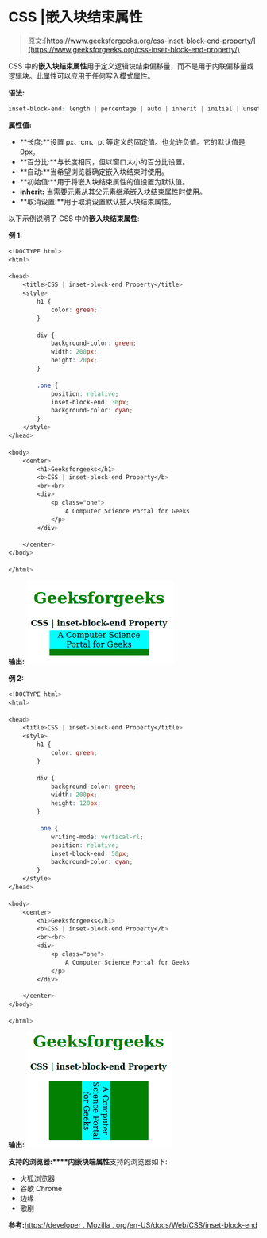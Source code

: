 # CSS |嵌入块结束属性

> 原文:[https://www.geeksforgeeks.org/css-inset-block-end-property/](https://www.geeksforgeeks.org/css-inset-block-end-property/)

CSS 中的**嵌入块结束属性**用于定义逻辑块结束偏移量，而不是用于内联偏移量或逻辑块。此属性可以应用于任何写入模式属性。

**语法:**

```css
inset-block-end: length | percentage | auto | inherit | initial | unset;
```

**属性值:**

*   **长度:**设置 px、cm、pt 等定义的固定值。也允许负值。它的默认值是 0px。
*   **百分比:**与长度相同，但以窗口大小的百分比设置。
*   **自动:**当希望浏览器确定嵌入块结束时使用。
*   **初始值:**用于将嵌入块结束属性的值设置为默认值。
*   **inherit:** 当需要元素从其父元素继承嵌入块结束属性时使用。
*   **取消设置:**用于取消设置默认插入块结束属性。

以下示例说明了 CSS 中的**嵌入块结束属性**:

**例 1:**

```css
<!DOCTYPE html>
<html>

<head>
    <title>CSS | inset-block-end Property</title>
    <style>
        h1 {
            color: green;
        }

        div {
            background-color: green;
            width: 200px;
            height: 20px;
        }

        .one {
            position: relative;
            inset-block-end: 30px;
            background-color: cyan;
        }
    </style>
</head>

<body>
    <center>
        <h1>Geeksforgeeks</h1>
        <b>CSS | inset-block-end Property</b>
        <br><br>
        <div>
            <p class="one">
                A Computer Science Portal for Geeks
            </p>
        </div>

    </center>
</body>

</html>                    
```

**输出:**
![](img/58971474c24b5d5e15aef6a3e783819c.png)

**例 2:**

```css
<!DOCTYPE html>
<html>

<head>
    <title>CSS | inset-block-end Property</title>
    <style>
        h1 {
            color: green;
        }

        div {
            background-color: green;
            width: 200px;
            height: 120px;
        }

        .one {
            writing-mode: vertical-rl;
            position: relative;
            inset-block-end: 50px;
            background-color: cyan;
        }
    </style>
</head>

<body>
    <center>
        <h1>Geeksforgeeks</h1>
        <b>CSS | inset-block-end Property</b>
        <br><br>
        <div>
            <p class="one">
                A Computer Science Portal for Geeks
            </p>
        </div>

    </center>
</body>

</html>                    
```

**输出:**
![](img/67490b362fb34e9b6354ee2305dea28e.png)

**支持的浏览器:****内嵌块端属性**支持的浏览器如下:

*   火狐浏览器
*   谷歌 Chrome
*   边缘
*   歌剧

**参考:**[https://developer . Mozilla . org/en-US/docs/Web/CSS/inset-block-end](https://developer.mozilla.org/en-US/docs/Web/CSS/inset-block-end)